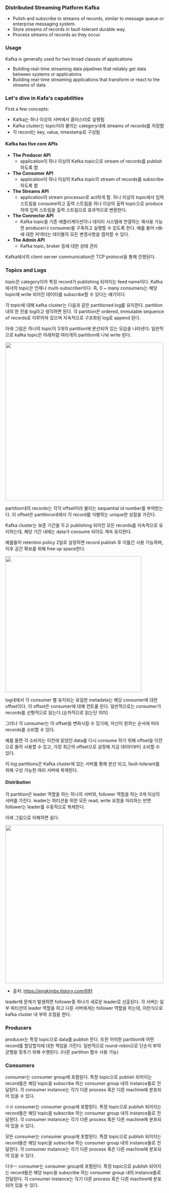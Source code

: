 ### Distributed Streaming Platform Kafka

- Pulish and subscribe to streams of records, similar to message queue or enterprise messaging system.
- Store streams of records in fault-tolerant durable way.
- Process streams of records as they occur.

### Usage
Kafka is generally used for two broad classes of applications

- Building real-time streaming data pipelines that reliably get data between systems or applicatoins
- Building real-time streaming applications that transform or react to the streams of data

### Let's dive in Kafa's capabilities 

First a few concepts:

- Kafka는 하나 이상의 서버에서 클러스터로 실행됨
- Kafka cluster는 topic이라 불리는 category내에 streams of records를 저장함
- 각 record는 key, value, timestamp로 구성됨 

#### Kafka has five core APIs

- **The Producer API**
   - application이 하나 이상의 Kafka topic으로 stream of records를 publish 하도록 함 
- **The Consumer API** 
   - application이 하나 이상의 Kafka topic의 stream of records를 subscribe 하도록 함 
- **The Streams API**
   - application이 stream processor로 act하게 함. 하나 이상의 topic에서 입력 스트림을 consume하고 출력 스트림을 하나 이상의 출력 topic으로 produce하여 입력 스트림을 출력 스트림으로 효과적으로 변환한다.
- **The Connector API**
   - Kafka topic을 기존 애플리케이션이나 데이터 시스템에 연결하는 재사용 가능한 producer나 consumer를 구축하고 실행할 수 있도록 한다. 예를 들어 rdb에 대한 커넥터는 테이블의 모든 변경사항을 캡처할 수 있다.
- **The Admin API**
   - Kafka topic, broker 등에 대한 상태 관리
   
 
Kafka에서의 client-server communication은 TCP protocol을 통해 진행된다. 
 
### Topics and Logs

topic은 category이자 특정 record가 publishing 되어지는 feed name이다. Kafka에서의 topic은 언제나 multi-subscriber이다. 즉, 0 ~ many consumers는 해당 topic에 write 되어진 데이터를 subscribe할 수 있다는 얘기이다. 
 
각 topic에 대해 kafka cluster는 다음과 같은 partitioned log를 유지한다. partition 내의 한 칸을 log라고 생각하면 된다.
각 partition은 ordered, immutable sequence of records로 이루어져 있으며 지속적으로 구조화된 log로 append 된다.

아래 그림은 하나의 topic이 3개의 partition에 분산되어 있는 모습을 나타낸다. 일반적으로 kafka topic은 아래처럼 여러개의 partition에 나눠 write 된다. 

<img src="https://user-images.githubusercontent.com/20153890/83323118-a9c14b00-a297-11ea-85c7-8c8095a6fd9d.png" width=500>

partition내의 records는 각각 offset이라 불리는 sequential id number를 부여받는다. 이 offset은 partitions내에서 각 record를 식별하는 unique한 성질을 가진다.

Kafka cluster는 보존 기간을 두고 publishing 되어진 모든 records를 지속적으로 유지하는데, 해당 기간 내에는 data가 consume 되어도 계속 유지한다. 

예를들어 retention policy 2일로 설정하면 record publish 후 이틀간 사용 가능하며, 이후 공간 확보를 위해 free up space한다.

<img src="https://user-images.githubusercontent.com/20153890/83323391-649e1880-a299-11ea-8734-51275cc3e29c.png" width=430>

log내에서 각 consumer 별 유지되는 유일한 metadata는 해당 consumer에 대한 offset이다.
이 offset은 consumer에 대해 컨트롤 된다. 일반적으로는 consumer가 records를 선형적으로 읽는다.(순차적으로 읽는단 의미)

그러나 각 consumer는 이 offset을 변화시킬 수 있기에, 자신이 원하는 순서에 따라 records를 소비할 수 있다.

예를 들면 각 소비자는 이전에 읽었던 data를 다시 consume 하기 위해 offset을 이전으로 돌려 사용할 수 있고, 가장 최근의 offset으로 설정해 지금 데이터부터 소비할 수 있다.

이 log partitions은 Kafka cluster에 있는 서버를 통해 분산 되고, fault-tolerant를 위해 구성 가능한 여러 서버에 복제된다.

#### Distribution

각 partition은 leader 역할을 하는 하나의 서버와, follower 역할을 하는 0개 이상의 서버를 가진다.
leader는 파티션을 위한 모든 read, write 요청을 처리하는 반면 follower는 leader를 수동적으로 복제한다. 

아래 그림으로 이해하면 쉽다. 

<img src="https://user-images.githubusercontent.com/20153890/83324231-cca32d80-a29e-11ea-96cf-2a61b01fed65.png" width=500>

- 출처: https://engkimbs.tistory.com/691

leader에 문제가 발생하면 follower중 하나가 새로운 leader로 선출된다. 각 서버는 일부 파티션의 leader 역할을 하고 다른 서버에게는 follower 역할을 하는데, 이런식으로 kafka cluster 내 부하 조절을 한다.


### Producers
producer는 특정 topic으로 data를 publish 한다. 또한 어떠한 partition에 어떤 record를 할당할지에 대한 책임을 가진다. 일반적으로 round-robin으로 단순히 부하 균형을 맞추기 위해 수행된다. (다른 partition 함수 사용 가능)

### Consumers

consumer는 consumer group에 포함된다. 특정 topic으로 publish 되어지는 record들은 해당 topic을 subscribe 하는 consumer group 내의 instance들로 전달된다. 각 consumer instance는 각기 다른 process 혹은 다른 machine에 분포되어 있을 수 있다. 

ㅇㄹ
consumer는 consumer group에 포함된다. 특정 topic으로 publish 되어지는 record들은 해당 topic을 subscribe 하는 consumer group 내의 instance들로 전달된다. 각 consumer instance는 각기 다른 process 혹은 다른 machine에 분포되어 있을 수 있다.

모든 
consumer는 consumer group에 포함된다. 특정 topic으로 publish 되어지는 record들은 해당 topic을 subscribe 하는 consumer group 내의 instance들로 전달된다. 각 consumer instance는 각기 다른 process 혹은 다른 machine에 분포되어 있을 수 있다. 

다수ㅡ
consumer는 consumer group에 포함된다. 특정 topic으로 publish 되어지는 record들은 해당 topic을 subscribe 하는 consumer group 내의 instance들로 전달된다. 각 consumer instance는 각기 다른 process 혹은 다른 machine에 분포되어 있을 수 있다.


